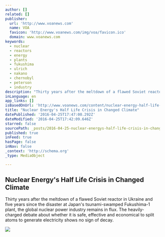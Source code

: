 ```yaml
---
author: []
related: []
publisher:
  url: 'http://www.voanews.com'
  name: VOA
  favicon: 'http://www.voanews.com/img/voa/favicon.ico'
  domain: www.voanews.com
keywords:
  - nuclear
  - reactors
  - energy
  - plants
  - fukushima
  - ulrich
  - nakano
  - chernobyl
  - peterson
  - industry
description: "Thirty years after the meltdown of a flawed Soviet reactor in Ukraine and five years since the disaster at Japan's tsunami-swamped Fukushima-1 plant, the global nuclear power industry remains in flux. The heavily-charged debate about whether it is safe, effective and economical to split atoms to generate electricity shows no sign of decay."
inLanguage: en
app_links: []
isBasedOnUrl: 'http://www.voanews.com/content/nuclear-energy-half-life-crisis-in-changed-climate/3301164.html'
title: "Nuclear Energy's Half Life Crisis in Changed Climate"
datePublished: '2016-04-25T17:47:00.292Z'
dateModified: '2016-04-25T17:42:09.646Z'
starred: false
sourcePath: _posts/2016-04-25-nuclear-energys-half-life-crisis-in-changed-climate.md
published: true
inFeed: true
hasPage: false
inNav: false
_context: 'http://schema.org'
_type: MediaObject

---
```

<article style=""><h1>Nuclear Energy's Half Life Crisis in Changed Climate</h1><p>Thirty years after the meltdown of a flawed Soviet reactor in Ukraine and five years since the disaster at Japan's tsunami-swamped Fukushima-1 plant, the global nuclear power industry remains in flux. The heavily-charged debate about whether it is safe, effective and economical to split atoms to generate electricity shows no sign of decay.</p><img src="http://gdb.voanews.com/ED75A68D-92E7-482C-8307-BDB3FF3E9CAB_mw1024_mh1024_s.jpg" /></article>